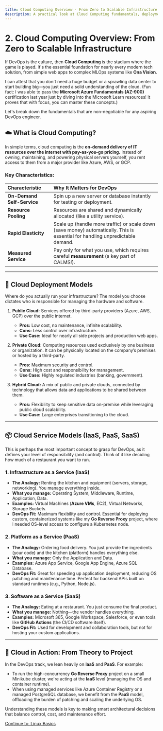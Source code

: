 ```yaml
---
title: Cloud Computing Overview - From Zero to Scalable Infrastructure
description: A practical look at Cloud Computing fundamentals, deployment models, and service types (IaaS, PaaS, SaaS), leveraging my experience as an Azure AZ-900 holder.
---
```


# 2. Cloud Computing Overview: From Zero to Scalable Infrastructure

If DevOps is the culture, then **Cloud Computing** is the stadium where the game is played. It's the essential foundation for nearly every modern tech solution, from simple web apps to complex MLOps systems like **Ona Vision**.

I can attest that you don't need a huge budget or a sprawling data center to start building big—you just need a solid understanding of the cloud. (Fun fact: I was able to pass the **Microsoft Azure Fundamentals (AZ-900)** certification last year just by diving into the Microsoft Learn resources! It proves that with focus, you can master these concepts.)

Let's break down the fundamentals that are non-negotiable for any aspiring DevOps engineer.

## ☁️ What is Cloud Computing?

In simple terms, cloud computing is the **on-demand delivery of IT resources over the internet with pay-as-you-go pricing.** Instead of owning, maintaining, and powering physical servers yourself, you rent access to them from a major provider like Azure, AWS, or GCP.

### Key Characteristics:

| Characteristic | Why It Matters for DevOps |
| :--- | :--- |
| **On-Demand Self-Service** | Spin up a new server or database instantly for testing or deployment. |
| **Resource Pooling** | Resources are shared and dynamically allocated (like a utility service). |
| **Rapid Elasticity** | Scale up (handle more traffic) or scale down (save money) automatically. This is essential for handling unpredictable demand. |
| **Measured Service** | Pay only for what you use, which requires careful **measurement** (a key part of CALMS!). |

---

## 🏢 Cloud Deployment Models

Where do you actually run your infrastructure? The model you choose dictates who is responsible for managing the hardware and software.

1.  **Public Cloud:** Services offered by third-party providers (Azure, AWS, GCP) over the public internet.
    * **Pros:** Low cost, no maintenance, infinite scalability.
    * **Cons:** Less control over infrastructure.
    * **Use Case:** Ideal for nearly all side projects and production web apps.

2.  **Private Cloud:** Computing resources used exclusively by one business or organization. It can be physically located on the company’s premises or hosted by a third-party.
    * **Pros:** Maximum security and control.
    * **Cons:** High cost and responsibility for management.
    * **Use Case:** Highly regulated industries (banking, government).

3.  **Hybrid Cloud:** A mix of public and private clouds, connected by technology that allows data and applications to be shared between them.
    * **Pros:** Flexibility to keep sensitive data on-premise while leveraging public cloud scalability.
    * **Use Case:** Large enterprises transitioning to the cloud.

---

## 📦 Cloud Service Models (IaaS, PaaS, SaaS)

This is perhaps the most important concept to grasp for DevOps, as it defines your level of responsibility (and control). Think of it like deciding how much of a restaurant you want to run. 

### 1. Infrastructure as a Service (IaaS)
* **The Analogy:** Renting the kitchen and equipment (servers, storage, networking). You manage everything inside.
* **What you manage:** Operating System, Middleware, Runtime, Application, Data.
* **Examples:** Virtual Machines (**Azure VMs**, EC2), Virtual Networks, Storage Buckets.
* **DevOps Fit:** Maximum flexibility and control. Essential for deploying custom, containerized systems like my **Go Reverse Proxy** project, where I needed OS-level access to configure a Kubernetes node.

### 2. Platform as a Service (PaaS)
* **The Analogy:** Ordering food delivery. You just provide the ingredients (your code) and the kitchen (platform) handles everything else.
* **What you manage:** Only the Application and Data.
* **Examples:** Azure App Service, Google App Engine, Azure SQL Database.
* **DevOps Fit:** Great for speeding up application deployment, reducing OS patching and maintenance time. Perfect for backend APIs built on standard runtimes (e.g., Python, Node.js).

### 3. Software as a Service (SaaS)
* **The Analogy:** Eating at a restaurant. You just consume the final product.
* **What you manage:** Nothing—the vendor handles everything.
* **Examples:** Microsoft 365, Google Workspace, Salesforce, or even tools like **GitHub Actions** (the CI/CD software itself).
* **DevOps Fit:** Used for development and collaboration tools, but not for hosting your custom applications.

---

## 🎯 Cloud in Action: From Theory to Project

In the DevOps track, we lean heavily on **IaaS** and **PaaS**. For example:

* To run the high-concurrency **Go Reverse Proxy** project on a small Minikube cluster, we're acting at the **IaaS** level (managing the OS and container runtime).
* When using managed services like Azure Container Registry or a managed PostgreSQL database, we benefit from the **PaaS** model, offloading the burden of patching and scaling the underlying OS.

Understanding these models is key to making smart architectural decisions that balance control, cost, and maintenance effort.

[Continue to: Linux Basics](/foundations/linux-basics)
